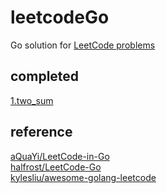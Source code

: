 # leetcodeGo
Go solution for [LeetCode problems](https://leetcode.com/problemset/all/) 

## completed
[1.two_sum](1.two_sum/readme.md)

## reference
[aQuaYi/LeetCode-in-Go](https://github.com/aQuaYi/LeetCode-in-Go)<br>
[halfrost/LeetCode-Go](https://github.com/halfrost/LeetCode-Go)<br>
[kylesliu/awesome-golang-leetcode](https://github.com/kylesliu/awesome-golang-leetcode)<br>
